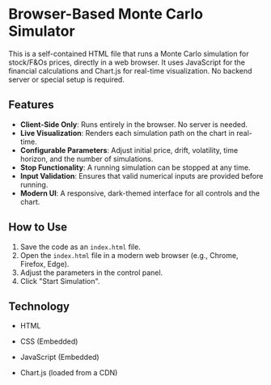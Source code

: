 # Browser-Based Monte Carlo Simulator

This is a self-contained HTML file that runs a Monte Carlo simulation for stock/F&Os prices, directly in a web browser. It uses JavaScript for the financial calculations and Chart.js for real-time visualization. No backend server or special setup is required.

## Features

* **Client-Side Only**: Runs entirely in the browser. No server is needed.
* **Live Visualization**: Renders each simulation path on the chart in real-time.
* **Configurable Parameters**: Adjust initial price, drift, volatility, time horizon, and the number of simulations.
* **Stop Functionality**: A running simulation can be stopped at any time.
* **Input Validation**: Ensures that valid numerical inputs are provided before running.
* **Modern UI**: A responsive, dark-themed interface for all controls and the chart.

## How to Use

1.  Save the code as an `index.html` file.
2.  Open the `index.html` file in a modern web browser (e.g., Chrome, Firefox, Edge).
3.  Adjust the parameters in the control panel.
4.  Click "Start Simulation".

## Technology

* HTML
* CSS (Embedded)
* JavaScript (Embedded)

* Chart.js (loaded from a CDN)
